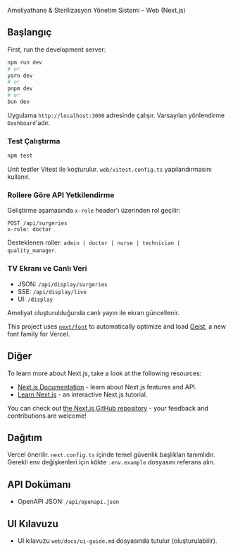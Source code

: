 Ameliyathane & Sterilizasyon Yönetim Sistemi – Web (Next.js)

## Başlangıç

First, run the development server:

```bash
npm run dev
# or
yarn dev
# or
pnpm dev
# or
bun dev
```

Uygulama `http://localhost:3000` adresinde çalışır. Varsayılan yönlendirme `Dashboard`'adır.

### Test Çalıştırma

```bash
npm test
```

Unit testler Vitest ile koşturulur. `web/vitest.config.ts` yapılandırmasını kullanır.

### Rollere Göre API Yetkilendirme

Geliştirme aşamasında `x-role` header'ı üzerinden rol geçilir:

```http
POST /api/surgeries
x-role: doctor
```

Desteklenen roller: `admin | doctor | nurse | technician | quality_manager`.

### TV Ekranı ve Canlı Veri

- JSON: `/api/display/surgeries`
- SSE: `/api/display/live`
- UI: `/display`

Ameliyat oluşturulduğunda canlı yayın ile ekran güncellenir.

This project uses [`next/font`](https://nextjs.org/docs/app/building-your-application/optimizing/fonts) to automatically optimize and load [Geist](https://vercel.com/font), a new font family for Vercel.

## Diğer

To learn more about Next.js, take a look at the following resources:

- [Next.js Documentation](https://nextjs.org/docs) - learn about Next.js features and API.
- [Learn Next.js](https://nextjs.org/learn) - an interactive Next.js tutorial.

You can check out [the Next.js GitHub repository](https://github.com/vercel/next.js) - your feedback and contributions are welcome!

## Dağıtım

Vercel önerilir. `next.config.ts` içinde temel güvenlik başlıkları tanımlıdır. Gerekli env değişkenleri için kökte `.env.example` dosyasını referans alın.

## API Dokümanı
- OpenAPI JSON: `/api/openapi.json`

## UI Kılavuzu
- UI kılavuzu `web/docs/ui-guide.md` dosyasında tutulur (oluşturulabilir).

